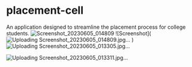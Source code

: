 # placement-cell
An application designed to streamline the placement process for college students.
![Screenshot_20230605_014809](https://github.com/SHEHZAD22/placement-cell/assets/73515432/2e42da5d-c2e2-4ace-847c-98c3d5e73e1b) 
![Screenshot](![Uploading Screenshot_20230605_014809.jpg…]()
)
![Uploading Screenshot_20230605_013305.jpg…]() 

![Uploading Screenshot_20230605_013311.jpg…]()
